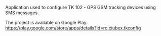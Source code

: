 Application used to configure TK 102 - GPS GSM tracking devices using SMS messages.

The project is available on Google Play: https://play.google.com/store/apps/details?id=ro.ciubex.tkconfig
